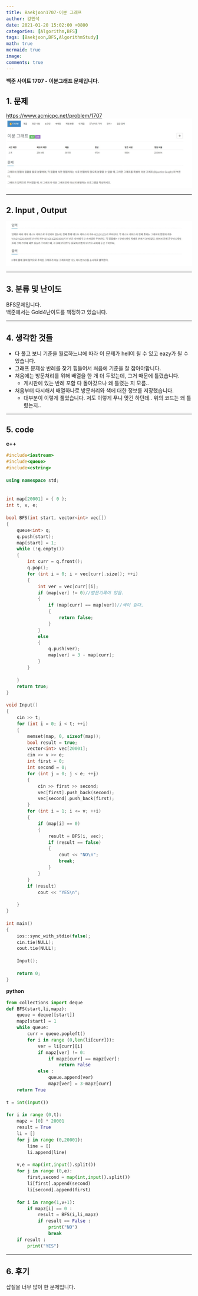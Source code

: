 ```yaml
---
title: Baekjoon1707-이분 그래프
author: 강민석
date: 2021-01-20 15:02:00 +0800
categories: [Algorithm,BFS]
tags: [Baekjoon,BFS,AlgorithmStudy]
math: true
mermaid: true
image: 
comments: true
---
```


**백준 사이트 1707 - 이분그래프 문제입니다.**

## 1. 문제
<https://www.acmicpc.net/problem/1707>
![](/assets/img/sample/Baekjoon/1707/Problem.JPG)

-----  

## 2. Input , Output
![](/assets/img/sample/Baekjoon/1707/input.JPG)

-----  

## 3. 분류 및 난이도

BFS문제입니다.  
백준에서는 Gold4난이도를 책정하고 있습니다.  

-----  

## 4. 생각한 것들

- 다 풀고 보니 기준을 뭘로하느냐에 따라 이 문제가 hell이 될 수 있고 eazy가 될 수 있습니다.
- 그래프 문제상 반례를 찾기 힘들어서 처음에 기준을 잘 잡아야합니다.
- 처음에는 방문처리를 위해 배열을 한 개 더 두었는데, 그거 때문에 틀렸습니다.
    + 게시판에 있는 반례 포함 다 돌아갔으나 왜 틀렸는 지 모름..
- 처음부터 다시해서 배열하나로 방문처리와 색에 대한 정보를 저장했습니다.
    + 대부분이 이렇게 풀었습니다. 저도 이렇게 푸니 맞긴 하던데.. 위의 코드는 왜 틀렸는지..

-----  

## 5. code

**c++**

```c++
#include<iostream>
#include<queue>
#include<cstring>

using namespace std;


int map[20001] = { 0 };
int t, v, e;

bool BFS(int start, vector<int> vec[])
{
	queue<int> q;
	q.push(start);
	map[start] = 1;
	while (!q.empty())
	{
		int curr = q.front();
		q.pop();
		for (int i = 0; i < vec[curr].size(); ++i)
		{
			int ver = vec[curr][i];
			if (map[ver] != 0)//방문기록이 있음.
			{
				if (map[curr] == map[ver])//색이 같다.
				{
					return false;
				}
			}
			else
			{
				q.push(ver);
				map[ver] = 3 - map[curr];
			}
		}

	}
	return true;
}

void Input()
{
	cin >> t;
	for (int i = 0; i < t; ++i)
	{
		memset(map, 0, sizeof(map));
		bool result = true;
		vector<int> vec[20001];
		cin >> v >> e;
		int first = 0;
		int second = 0;
		for (int j = 0; j < e; ++j)
		{
			cin >> first >> second;
			vec[first].push_back(second);
			vec[second].push_back(first);
		}
		for (int i = 1; i <= v; ++i)
		{
			if (map[i] == 0)
			{
				result = BFS(i, vec);
				if (result == false)
				{
					cout << "NO\n";
					break;
				}
			}
		}
		if (result)
			cout << "YES\n";

	}
}

int main()
{
	ios::sync_with_stdio(false);
	cin.tie(NULL);
	cout.tie(NULL);

	Input();

	return 0;
}

```

**python**

```python
from collections import deque
def BFS(start,li,mapz):
    queue = deque([start])
    mapz[start] = 1
    while queue:
        curr = queue.popleft()
        for i in range (0,len(li[curr])):
            ver = li[curr][i]
            if mapz[ver] != 0:
                if mapz[curr] == mapz[ver]:
                    return False
            else : 
                queue.append(ver)
                mapz[ver] = 3-mapz[curr]
    return True

t = int(input())

for i in range (0,t):
    mapz = [0] * 20001
    result = True
    li = []
    for j in range (0,20001):
        line = []
        li.append(line)

    v,e = map(int,input().split())
    for j in range (0,e):
        first,second = map(int,input().split())
        li[first].append(second)
        li[second].append(first)
        
    for i in range(1,v+1):
        if mapz[i] == 0 :
            result = BFS(i,li,mapz)
            if result == False :
                print("NO")
                break
    if result : 
        print("YES")

```


-----

## 6. 후기
삽질을 너무 많이 한 문제입니다.  









 